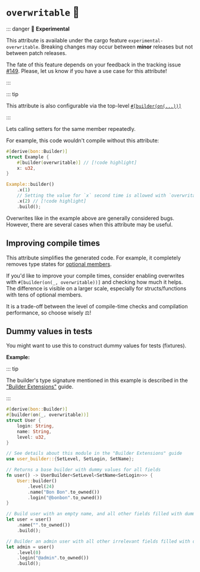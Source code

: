 # `overwritable` 🔬

::: danger 🔬 **Experimental**

This attribute is available under the cargo feature `experimental-overwritable`. Breaking changes may occur between **minor** releases but not between patch releases.

The fate of this feature depends on your feedback in the tracking issue [#149](https://github.com/elastio/bon/issues/149). Please, let us know if you have a use case for this attribute!

:::

::: tip

This attribute is also configurable via the top-level [`#[builder(on(...))]`](../top-level/on)

:::

Lets calling setters for the same member repeatedly.

For example, this code wouldn't compile without this attribute:

```rust
#[derive(bon::Builder)]
struct Example {
    #[builder(overwritable)] // [!code highlight]
    x: u32,
}

Example::builder()
    .x(1)
    // Setting the value for `x` second time is allowed with `overwritable` // [!code highlight]
    .x(2) // [!code highlight]
    .build();
```

Overwrites like in the example above are generally considered bugs. However, there are several cases when this attribute may be useful.

## Improving compile times

This attribute simplifies the generated code. For example, it completely removes type states for [optional members](../../../guide/optional-members).

If you'd like to improve your compile times, consider enabling overwrites with `#[builder(on(_, overwritable))]` and checking how much it helps. The difference is visible on a larger scale, especially for structs/functions with tens of optional members.

It is a trade-off between the level of compile-time checks and compilation performance, so choose wisely ⚖️!


## Dummy values in tests

You might want to use this to construct dummy values for tests (fixtures).

**Example:**

::: tip

The builder's type signature mentioned in this example is described in the ["Builder Extensions"](../../../guide/builder-extensions) guide.

:::

```rust
#[derive(bon::Builder)]
#[builder(on(_, overwritable))]
struct User {
    login: String,
    name: String,
    level: u32,
}

// See details about this module in the "Builder Extensions" guide
use user_builder::{SetLevel, SetLogin, SetName};

// Returns a base builder with dummy values for all fields
fn user() -> UserBuilder<SetLevel<SetName<SetLogin>>> {
    User::builder()
        .level(24)
        .name("Bon Bon".to_owned())
        .login("@bonbon".to_owned())
}

// Build user with an empty name, and all other fields filled with dummy data
let user = user()
    .name("".to_owned())
    .build();

// Builder an admin user with all other irrelevant fields filled with dummy data
let admin = user()
    .level(0)
    .login("@admin".to_owned())
    .build();
```
